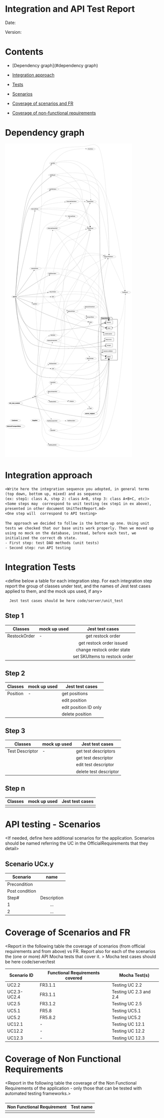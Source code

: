 # Integration and API Test Report

Date:

Version:

# Contents

- [Dependency graph](#dependency graph)

- [Integration approach](#integration)

- [Tests](#tests)

- [Scenarios](#scenarios)

- [Coverage of scenarios and FR](#scenario-coverage)
- [Coverage of non-functional requirements](#nfr-coverage)



# Dependency graph 

![Create SKU](./code/server/dependency_graph.png "Create SKU")

# Integration approach

    <Write here the integration sequence you adopted, in general terms (top down, bottom up, mixed) and as sequence
    (ex: step1: class A, step 2: class A+B, step 3: class A+B+C, etc)> 
    <Some steps may  correspond to unit testing (ex step1 in ex above), presented in other document UnitTestReport.md>
    <One step will  correspond to API testing>

    The approach we decided to follow is the bottom up one. Using unit tests we checked that our base units work properly. Then we moved up using no mock on the database, instead, before each test, we initialized the correct db state.
    - First step: test DAO methods (unit tests)
    - Second step: run API testing

#  Integration Tests

   <define below a table for each integration step. For each integration step report the group of classes under test, and the names of
     Jest test cases applied to them, and the mock ups used, if any>
     
          
      Jest test cases should be here code/server/unit_test

## Step 1
| Classes      | mock up used |        Jest test cases        |
|--------------|--------------|:-----------------------------:|
| RestockOrder | -            |       get restock order       |
|              |              |    get restock order issued   |
|              |              |   change restock order state  |
|              |              | set SKUItems to restock order |

## Step 2
| Classes  | mock up used |Jest test cases |
|--|--|--|
| Position | -            |       get positions       |
|              |              |   edit position   |
|              |              |   edit position ID only  |
|              |              | delete position |

## Step 3
| Classes  | mock up used |Jest test cases |
|--|--|--|
| Test Descriptor | -            |       get test descriptors       |
|              |              |  get test descriptor  |
|              |              |  edit test descriptor  |
|              |              | delete test descriptor |


## Step n 

   
| Classes  | mock up used |Jest test cases |
|--|--|--|
||||




# API testing - Scenarios


<If needed, define here additional scenarios for the application. Scenarios should be named
 referring the UC in the OfficialRequirements that they detail>

## Scenario UCx.y

| Scenario |  name |
| ------------- |:-------------:| 
|  Precondition     |  |
|  Post condition     |   |
| Step#        | Description  |
|  1     |  ... |  
|  2     |  ... |



# Coverage of Scenarios and FR


<Report in the following table the coverage of  scenarios (from official requirements and from above) vs FR. 
Report also for each of the scenarios the (one or more) API Mocha tests that cover it. >  Mocha test cases should be here code/server/test

| Scenario ID | Functional Requirements covered | Mocha  Test(s) |
|-------------|---------------------------------|----------------|
| UC2.2       | FR3.1.1   | Testing UC 2.2 |
| UC2.3-UC2.4      | FR3.1.1   | Testing UC 2.3 and 2.4 |
| UC2.5    | FR3.1.2  | Testing UC 2.5
| UC5.1       | FR5.8                           | Testing UC5.1  |
| UC5.2       | FR5.8.2                         | Testing UC5.2  |
| UC12.1          | -  | Testing UC 12.1              |
| UC12.2 |-| Testing UC 12.2 |
| UC12.3 |-| Testing UC 12.3 |

# Coverage of Non Functional Requirements


<Report in the following table the coverage of the Non Functional Requirements of the application - only those that can be tested with automated testing frameworks.>


### 

| Non Functional Requirement | Test name |
| -------------------------- | --------- |
|                            |           |


